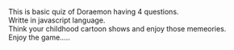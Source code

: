 This is basic quiz of Doraemon having 4 questions.\
Writte in javascript language.\
Think your childhood cartoon shows and enjoy those memeories.\
Enjoy the game.....